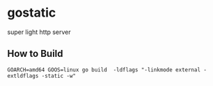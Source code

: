 # gostatic
super light http server

## How to Build
```
GOARCH=amd64 GOOS=linux go build  -ldflags "-linkmode external -extldflags -static -w"
```
